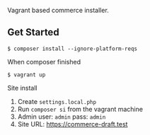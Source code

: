 Vagrant based commerce installer.

## Get Started

```
$ composer install --ignore-platform-reqs
```

When composer finished

```
$ vagrant up
```

Site install
1. Create `settings.local.php`
2. Run `composer si` from the vagrant machine
3. Admin user: `admin` pass: `admin`
4. Site URL: https://commerce-draft.test
